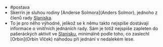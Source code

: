 - #postava
- Skerrin je sluhou rodiny [Anderse Solmora](Anders Solmor), jednoho z členů rady [Slaniska](Slanisko).
- To je pro něho výhodné, jelikož se k němu takto nejspíše dostávají informace o vnitřních jednáních rady. Sám je totiž nejspíše zapleten do pašeráckých aktivit ve [Slanisku](Slanisko), minimálně podle toho, co zaslechl [Orbin](Orbin Vlček) náhodou při jednání v nedalekém lese.